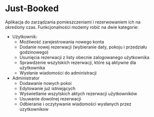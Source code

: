 # Just-Booked
Aplikacja do zarządzania pomieszczeniami i rezerwowaniem ich na określony czas.
Funkcjonalności możemy robić na dwie kategorie:
- Użytkownik:
  - Możliwość zarejestrowania nowego konta
  - Dodanie nowej rezerwacji (wybieranie daty, pokoju i przedziału godzinowego)
  - Usunięcia rezerwacji z listy obecnie zalogowanego użytkownika
  - Sprawdzenie wszytskich rezerwacji, które są aktywne dla użytkownika
  - Wysłanie wiadomości do administracji
- Administrator
  - Dodawanie nowych pokoi
  - Edytowanie już istniejących
  - Wyświetlanie wszytskich aktych rezerwacji użytkowników
  - Usuwanie dowolnej rezerwacji
  - Odbieranie i oczytywanie wiadomości wysłanych przez uzytkownikow
